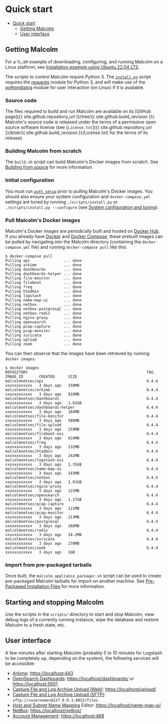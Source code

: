 # <a name="QuickStart"></a>Quick start

* [Quick start](#QuickStart)
    - [Getting Malcolm](#GetMalcolm)
    - [User interface](#UserInterfaceURLs)

## <a name="GetMalcolm"></a>Getting Malcolm

For a `TL;DR` example of downloading, configuring, and running Malcolm on a Linux platform, see [Installation example using Ubuntu 22.04 LTS](ubuntu-install-example.md#InstallationExample).

The scripts to control Malcolm require Python 3. The [`install.py`](malcolm-config.md#ConfigAndTuning) script requires the [requests](https://docs.python-requests.org/en/latest/) module for Python 3, and will make use of the [pythondialog](https://pythondialog.sourceforge.io/) module for user interaction (on Linux) if it is available.

### Source code

The files required to build and run Malcolm are available on its [GitHub page]({{ site.github.repository_url }}/tree/{{ site.github.build_revision }}). Malcolm's source code is released under the terms of a permissive open source software license (see [`License.txt`]({{ site.github.repository_url }}/blob/{{ site.github.build_revision }}/License.txt)  for the terms of its release).

### Building Malcolm from scratch

The `build.sh` script can build Malcolm's Docker images from scratch. See [Building from source](development.md#Build) for more information.

### Initial configuration

You must run [`auth_setup`](authsetup.md#AuthSetup) prior to pulling Malcolm's Docker images. You should also ensure your system configuration and `docker-compose.yml` settings are tuned by running `./scripts/install.py` or `./scripts/install.py --configure` (see [System configuration and tuning](malcolm-config.md#ConfigAndTuning)).
    
### Pull Malcolm's Docker images

Malcolm's Docker images are periodically built and hosted on [Docker Hub](https://hub.docker.com/u/malcolmnetsec). If you already have [Docker](https://www.docker.com/) and [Docker Compose](https://docs.docker.com/compose/), these prebuilt images can be pulled by navigating into the Malcolm directory (containing the `docker-compose.yml` file) and running `docker-compose pull` like this:
```
$ docker-compose pull
Pulling api               ... done
Pulling arkime            ... done
Pulling dashboards        ... done
Pulling dashboards-helper ... done
Pulling file-monitor      ... done
Pulling filebeat          ... done
Pulling freq              ... done
Pulling htadmin           ... done
Pulling logstash          ... done
Pulling name-map-ui       ... done
Pulling netbox            ... done
Pulling netbox-postgresql ... done
Pulling netbox-redis      ... done
Pulling nginx-proxy       ... done
Pulling opensearch        ... done
Pulling pcap-capture      ... done
Pulling pcap-monitor      ... done
Pulling suricata          ... done
Pulling upload            ... done
Pulling zeek              ... done
```

You can then observe that the images have been retrieved by running `docker images`:
```
$ docker images
REPOSITORY                                                     TAG             IMAGE ID       CREATED      SIZE
malcolmnetsec/api                                              6.4.4           xxxxxxxxxxxx   3 days ago   158MB
malcolmnetsec/arkime                                           6.4.4           xxxxxxxxxxxx   3 days ago   816MB
malcolmnetsec/dashboards                                       6.4.4           xxxxxxxxxxxx   3 days ago   1.02GB
malcolmnetsec/dashboards-helper                                6.4.4           xxxxxxxxxxxx   3 days ago   184MB
malcolmnetsec/file-monitor                                     6.4.4           xxxxxxxxxxxx   3 days ago   588MB
malcolmnetsec/file-upload                                      6.4.4           xxxxxxxxxxxx   3 days ago   259MB
malcolmnetsec/filebeat-oss                                     6.4.4           xxxxxxxxxxxx   3 days ago   624MB
malcolmnetsec/freq                                             6.4.4           xxxxxxxxxxxx   3 days ago   132MB
malcolmnetsec/htadmin                                          6.4.4           xxxxxxxxxxxx   3 days ago   242MB
malcolmnetsec/logstash-oss                                     6.4.4           xxxxxxxxxxxx   3 days ago   1.35GB
malcolmnetsec/name-map-ui                                      6.4.4           xxxxxxxxxxxx   3 days ago   143MB
malcolmnetsec/netbox                                           6.4.4           xxxxxxxxxxxx   3 days ago   1.01GB
malcolmnetsec/nginx-proxy                                      6.4.4           xxxxxxxxxxxx   3 days ago   121MB
malcolmnetsec/opensearch                                       6.4.4           xxxxxxxxxxxx   3 days ago   1.17GB
malcolmnetsec/pcap-capture                                     6.4.4           xxxxxxxxxxxx   3 days ago   121MB
malcolmnetsec/pcap-monitor                                     6.4.4           xxxxxxxxxxxx   3 days ago   213MB
malcolmnetsec/postgresql                                       6.4.4           xxxxxxxxxxxx   3 days ago   268MB
malcolmnetsec/redis                                            6.4.4           xxxxxxxxxxxx   3 days ago   34.2MB
malcolmnetsec/suricata                                         6.4.4           xxxxxxxxxxxx   3 days ago   278MB
malcolmnetsec/zeek                                             6.4.4           xxxxxxxxxxxx   3 days ago   1GB
```

### Import from pre-packaged tarballs

Once built, the `malcolm_appliance_packager.sh` script can be used to create pre-packaged Malcolm tarballs for import on another machine. See [Pre-Packaged Installation Files](development.md#Packager) for more information.

## Starting and stopping Malcolm

Use the scripts in the `scripts/` directory to start and stop Malcolm, view debug logs of a currently running
instance, wipe the database and restore Malcolm to a fresh state, etc.

## <a name="UserInterfaceURLs"></a>User interface

A few minutes after starting Malcolm (probably 5 to 10 minutes for Logstash to be completely up, depending on the system), the following services will be accessible:

* [Arkime](https://arkime.com/): [https://localhost:443](https://localhost:443)
* [OpenSearch Dashboards](https://opensearch.org/docs/latest/dashboards/index/): [https://localhost/dashboards/](https://localhost/dashboards/) or [https://localhost:5601](https://localhost:5601)
* [Capture File and Log Archive Upload (Web)](upload.md#Upload): [https://localhost/upload/](https://localhost/upload/)
* [Capture File and Log Archive Upload (SFTP)](upload.md#Upload): `sftp://<username>@127.0.0.1:8022/files`
* [Host and Subnet Name Mapping](host-and-subnet-mapping.md#HostAndSubnetNaming) Editor: [https://localhost/name-map-ui/](https://localhost/name-map-ui/)
* [NetBox](netbox.md#NetBox): [https://localhost/netbox/](https://localhost/netbox/)
* [Account Management](authsetup.md#AuthBasicAccountManagement): [https://localhost:488](https://localhost:488)